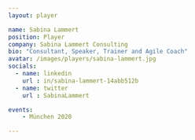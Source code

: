```yaml
---
layout: player

name: Sabina Lammert
position: Player
company: Sabina Lammert Consulting
bio: "Consultant, Speaker, Trainer and Agile Coach"
avatar: /images/players/sabina-lammert.jpg
socials:
  - name: linkedin
    url : in/sabina-lammert-14abb512b
  - name: twitter
    url : SabinaLammert

events:
    - München 2020

---
```


